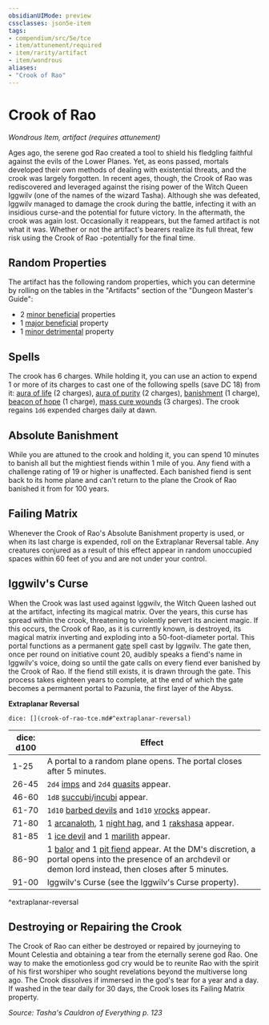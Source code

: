 ```yaml
---
obsidianUIMode: preview
cssclasses: json5e-item
tags:
- compendium/src/5e/tce
- item/attunement/required
- item/rarity/artifact
- item/wondrous
aliases: 
- "Crook of Rao"
---
```

# Crook of Rao
*Wondrous Item, artifact (requires attunement)*  


Ages ago, the serene god Rao created a tool to shield his fledgling faithful against the evils of the Lower Planes. Yet, as eons passed, mortals developed their own methods of dealing with existential threats, and the crook was largely forgotten. In recent ages, though, the Crook of Rao was rediscovered and leveraged against the rising power of the Witch Queen Iggwilv (one of the names of the wizard Tasha). Although she was defeated, Iggwilv managed to damage the crook during the battle, infecting it with an insidious curse-and the potential for future victory. In the aftermath, the crook was again lost. Occasionally it reappears, but the famed artifact is not what it was. Whether or not the artifact's bearers realize its full threat, few risk using the Crook of Rao -potentially for the final time.

## Random Properties

The artifact has the following random properties, which you can determine by rolling on the tables in the "Artifacts" section of the "Dungeon Master's Guide":

- 2 [minor beneficial](5E2014官方资源/tables/artifact-properties-minor-beneficial-properties.md) properties  
- 1 [major beneficial](5E2014官方资源/tables/artifact-properties-major-beneficial-properties.md) property  
- 1 [minor detrimental](5E2014官方资源/tables/artifact-properties-minor-detrimental-properties.md) property  

## Spells

The crook has 6 charges. While holding it, you can use an action to expend 1 or more of its charges to cast one of the following spells (save DC 18) from it: [aura of life](5E2014官方资源/spells/aura-of-life.md) (2 charges), [aura of purity](5E2014官方资源/spells/aura-of-purity.md) (2 charges), [banishment](5E2014官方资源/spells/banishment.md) (1 charge), [beacon of hope](5E2014官方资源/spells/beacon-of-hope.md) (1 charge), [mass cure wounds](5E2014官方资源/spells/mass-cure-wounds.md) (3 charges). The crook regains `1d6` expended charges daily at dawn.

## Absolute Banishment

While you are attuned to the crook and holding it, you can spend 10 minutes to banish all but the mightiest fiends within 1 mile of you. Any fiend with a challenge rating of 19 or higher is unaffected. Each banished fiend is sent back to its home plane and can't return to the plane the Crook of Rao banished it from for 100 years.

## Failing Matrix

Whenever the Crook of Rao's Absolute Banishment property is used, or when its last charge is expended, roll on the Extraplanar Reversal table. Any creatures conjured as a result of this effect appear in random unoccupied spaces within 60 feet of you and are not under your control.

## Iggwilv's Curse

When the Crook was last used against Iggwilv, the Witch Queen lashed out at the artifact, infecting its magical matrix. Over the years, this curse has spread within the crook, threatening to violently pervert its ancient magic. If this occurs, the Crook of Rao, as it is currently known, is destroyed, its magical matrix inverting and exploding into a 50-foot-diameter portal. This portal functions as a permanent [gate](5E2014官方资源/spells/gate.md) spell cast by Iggwilv. The gate then, once per round on initiative count 20, audibly speaks a fiend's name in Iggwilv's voice, doing so until the gate calls on every fiend ever banished by the Crook of Rao. If the fiend still exists, it is drawn through the gate. This process takes eighteen years to complete, at the end of which the gate becomes a permanent portal to Pazunia, the first layer of the Abyss.

**Extraplanar Reversal**

`dice: [](crook-of-rao-tce.md#^extraplanar-reversal)`

| dice: d100 | Effect |
|------------|--------|
| 1-25 | A portal to a random plane opens. The portal closes after 5 minutes. |
| 26-45 | `2d4` [imps](5E2014官方资源/bestiary/fiend/imp.md) and `2d4` [quasits](5E2014官方资源/bestiary/fiend/quasit.md) appear. |
| 46-60 | `1d8` [succubi](5E2014官方资源/bestiary/fiend/succubus.md)/[incubi](5E2014官方资源/bestiary/fiend/incubus.md) appear. |
| 61-70 | `1d10` [barbed devils](5E2014官方资源/bestiary/fiend/barbed-devil.md) and `1d10` [vrocks](5E2014官方资源/bestiary/fiend/vrock.md) appear. |
| 71-80 | 1 [arcanaloth](5E2014官方资源/bestiary/fiend/arcanaloth.md), 1 [night hag](5E2014官方资源/bestiary/fiend/night-hag.md), and 1 [rakshasa](5E2014官方资源/bestiary/fiend/rakshasa.md) appear. |
| 81-85 | 1 [ice devil](5E2014官方资源/bestiary/fiend/ice-devil.md) and 1 [marilith](5E2014官方资源/bestiary/fiend/marilith.md) appear. |
| 86-90 | 1 [balor](5E2014官方资源/bestiary/fiend/balor.md) and 1 [pit fiend](5E2014官方资源/bestiary/fiend/pit-fiend.md) appear. At the DM's discretion, a portal opens into the presence of an archdevil or demon lord instead, then closes after 5 minutes. |
| 91-00 | Iggwilv's Curse (see the Iggwilv's Curse property). |
^extraplanar-reversal

## Destroying or Repairing the Crook

The Crook of Rao can either be destroyed or repaired by journeying to Mount Celestia and obtaining a tear from the eternally serene god Rao. One way to make the emotionless god cry would be to reunite Rao with the spirit of his first worshiper who sought revelations beyond the multiverse long ago. The Crook dissolves if immersed in the god's tear for a year and a day. If washed in the tear daily for 30 days, the Crook loses its Failing Matrix property.

*Source: Tasha's Cauldron of Everything p. 123*
